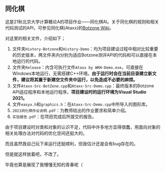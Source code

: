 ## **同化棋**

这是21秋北京大学计算概论A的项目作业——同化棋AI。关于同化棋的规则和相关代码测试的API，可参见同化棋(Ataxx)的[Botzone Wiki](https://wiki.botzone.org.cn/index.php?title=Ataxx)。

对这里的相关文件，介绍如下；

1) 文件夹`History-Botzone`和`History-Demo`：均为项目建设过程中相对比较重要的历史版本，两文件夹内分别为适应Botzone测评API的代码和可以直接在本地运行的代码。
2) 文件夹`Release`：内含可执行文件`Ataxx by WRH-Demo.exe`，可直接在Windows本地运行，无需搭建C++环境。**由于运行时会在当前目录建立新文件，建议将其置于新建空文件夹中运行，以免造成不必要的麻烦。**
3) 文件`Ataxx-Src-BotZone.cpp`和`Ataxx-Src-Demo.cpp`：最终版本的Botzone API适应程序和本地运行程序。**项目建设时的运行环境为Visual Studio 2021。**
4) 文件`easyx.h`和`graphics.h`：在`Ataxx-Src-Demo.cpp`中所导入的图形库。
5) `2021同化棋作业说明.pdf`：为教师给出的作业要求和简单介绍。
6) `实验报告.pdf`：在项目完成后所提交的报告。

由于项目建设时对类和对象的认识不足，代码中许多地方显得很蠢，用面向对象的相关处理办法对代码的优化空间还挺大的。

而且虽然我自己玩下来运行还挺顺利，但我估计还是会有bug存在的。

但是就这样放着吧，不改了。

毕竟也算是展现了我懵懂无知的青春呢（
